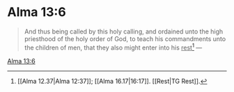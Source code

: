 # Alma 13:6

> And thus being called by this holy calling, and ordained unto the high priesthood of the holy order of God, to teach his commandments unto the children of men, that they also might enter into his <u>rest</u>[^a] —

[Alma 13:6](https://www.churchofjesuschrist.org/study/scriptures/bofm/alma/13?lang=eng&id=p6#p6)


[^a]: [[Alma 12.37|Alma 12:37]]; [[Alma 16.17|16:17]]. [[Rest|TG Rest]].  
